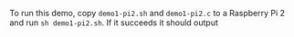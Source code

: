 To run this demo, copy `demo1-pi2.sh` and `demo1-pi2.c` to a Raspberry Pi 2 and run `sh demo1-pi2.sh`.
If it succeeds it should output 